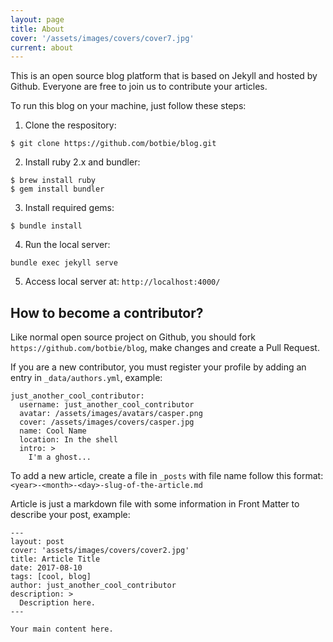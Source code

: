 ```yaml
---
layout: page
title: About
cover: '/assets/images/covers/cover7.jpg'
current: about
---
```


This is an open source blog platform that is based on Jekyll and hosted by Github. Everyone are free to join us to contribute your articles.

To run this blog on your machine, just follow these steps:

1. Clone the respository:
```
$ git clone https://github.com/botbie/blog.git
```
2. Install ruby 2.x and bundler:
```
$ brew install ruby
$ gem install bundler
```
3. Install required gems:
```
$ bundle install
```
4. Run the local server:
```
bundle exec jekyll serve
```
5. Access local server at: `http://localhost:4000/`

## How to become a contributor?
Like normal open source project on Github, you should fork `https://github.com/botbie/blog`, make changes and create a Pull Request.

If you are a new contributor, you must register your profile by adding an entry in `_data/authors.yml`, example:
```
just_another_cool_contributor:
  username: just_another_cool_contributor
  avatar: /assets/images/avatars/casper.png
  cover: /assets/images/covers/casper.jpg
  name: Cool Name
  location: In the shell
  intro: >
    I'm a ghost...
```

To add a new article, create a file in `_posts` with file name follow this format: `<year>-<month>-<day>-slug-of-the-article.md`

Article is just a markdown file with some information in Front Matter to describe your post, example:
```
---
layout: post
cover: 'assets/images/covers/cover2.jpg'
title: Article Title
date: 2017-08-10
tags: [cool, blog]
author: just_another_cool_contributor
description: >
  Description here.
---

Your main content here.
```

